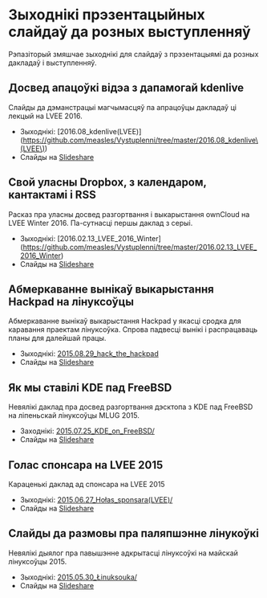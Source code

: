 # Зыходнікі прэзентацыйных слайдаў да розных выступленняў #

Рэпазіторый змяшчае зыходнікі для слайдаў з прэзентацыямі да розных дакладаў і выступленняў.

## Досвед апацоўкі відэа з дапамогай kdenlive
Слайды да дэманстрацыі магчымасцяў па апрацоўцы дакладаў ці лекцый на LVEE  2016.
 * Зыходнікі: [2016.08_kdenlive(LVEE)] (https://github.com/measles/Vystuplenni/tree/master/2016.08_kdenlive\(LVEE\))
 * Слайды на [Slideshare](http://www.slideshare.net/andrej_z/kdenlive-65421925)

## Свой уласны Dropbox, з календаром, кантактамі і RSS
Расказ пра уласны досвед разгортвання і выкарыстання ownCloud на LVEE Winter 2016. Па-сутнасці першы даклад з серыі.
 * Зыходнікі: [2016.02.13_LVEE_2016_Winter] (https://github.com/measles/Vystuplenni/tree/master/2016.02.13_LVEE_2016_Winter)
 * Слайды на [Slideshare](http://www.slideshare.net/andrej_z/dropbox-rss)

## Абмеркаванне вынікаў выкарыстання Hackpad на лінуксоўцы ##
Абмеркаванне вынікаў выкарыстання Hackpad у якасці сродка для каравання праектам лінуксоўка. Спрова падвесці вынікі і распрацаваць планы для далейшай працы.
 * Зыходнікі: [2015.08.29_hack_the_hackpad](https://github.com/measles/Vystuplenni/tree/master/2015.08.29_hack_the_hackpad)
 * Слайды на [Slideshare](http://www.slideshare.net/andrej_z/hack-the-hackpad)

## Як мы ставілі KDE пад FreeBSD ##
Невялікі даклад пра досвед разгортвання дэсктопа з KDE пад FreeBSD на ліпеньскай лінуксоўцы MLUG 2015.
 * Заходнікі: [2015.07.25_KDE_on_FreeBSD/](https://github.com/measles/Vystuplenni/tree/master/2015.07.25_KDE_on_FreeBSD/)
 * Слайды на [Slideshare](http://www.slideshare.net/andrej_z/07-2015-kdeonfreebsd)

## Голас спонсара на LVEE 2015 ##
Караценькі даклад ад спонсара на LVEE 2015
 * Зыходнікі: [2015.06.27_Hołas_sponsara(LVEE)/](https://github.com/measles/Vystuplenni/tree/master/2015.06.27_Ho%C5%82as_sponsara%28LVEE%29)
 * Слайды на [Slideshare](http://www.slideshare.net/andrej_z/ss-49921651)

## Слайды да размовы пра паляпшэнне лінукоўкі ##
Невялікі дыялог пра павышэнне адкрытасці лінуксоўкі на майскай лінуксоўцы 2015.
 * Зыходнікі: [2015.05.30_Łinuksouka/](https://github.com/measles/Vystuplenni/tree/master/2015.05.30_%C5%81inuksouka)
 * Слайды на [Slideshare](http://www.slideshare.net/andrej_z/05-2015-zacharevi)
